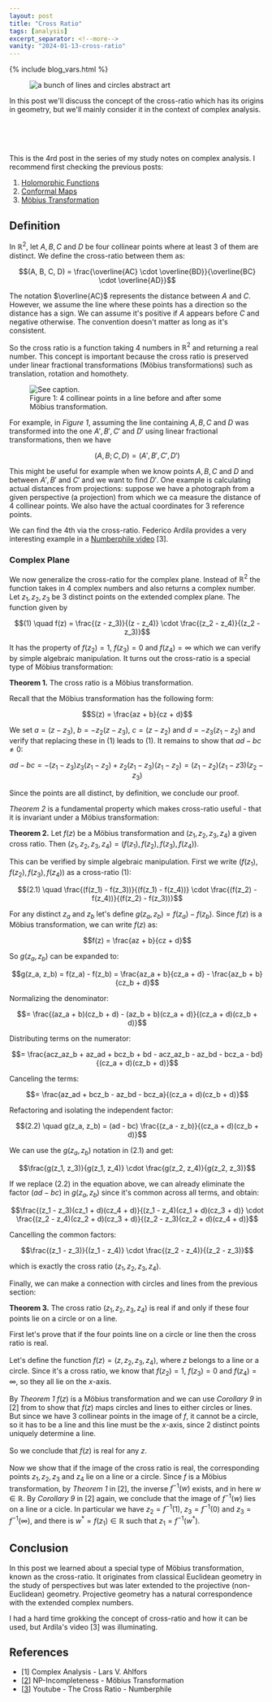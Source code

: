 ```yaml
---
layout: post
title: "Cross Ratio"
tags: [analysis]
excerpt_separator: <!--more-->
vanity: "2024-01-13-cross-ratio"
---
```


{% include blog_vars.html %}

<figure class="image_float_left">
  <img src="{{resources_path}}/thumbnail.png" alt="a bunch of lines and circles abstract art" />
</figure>

In this post we'll discuss the concept of the cross-ratio which has its origins in geometry, but we'll mainly consider it in the context of complex analysis.

<!--more-->

<br /><br /><br />

This is the 4rd post in the series of my study notes on complex analysis. I recommend first checking the previous posts:

1. [Holomorphic Functions]({{blog}}/2023/12/21/holomorphic-functions.html)
2. [Conformal Maps]({{blog}}/2023/12/30/conformal-maps.html)
3. [Möbius Transformation]({{blog}}/2024/01/08/mobius-transformation.html)

## Definition

In $\mathbb{R}^2$, let $A, B, C$ and $D$ be four collinear points where at least 3 of them are distinct. We define the cross-ratio between them as:

$$(A, B, C, D) = \frac{\overline{AC} \cdot \overline{BD}}{\overline{BC} \cdot \overline{AD}}$$

The notation $\overline{AC}$ represents the distance between $A$ and $C$. However, we assume the line where these points has a direction so the distance has a sign. We can assume it's positive if $A$ appears before $C$ and negative otherwise. The convention doesn't matter as long as it's consistent.

So the cross ratio is a function taking 4 numbers in $\mathbb{R}^2$ and returning a real number. This concept is important because the cross ratio is preserved under linear fractional transformations (Möbius transformations) such as translation, rotation and homothety.

<figure class="center_children">
  <img src="{{resources_path}}/collinear.png" alt="See caption." />
  <figcaption>Figure 1: 4 collinear points in a line before and after some Möbius transformation.</figcaption>
</figure>

For example, in *Figure 1*, assuming the line containing $A, B, C$ and $D$ was transformed into the one $A', B', C'$ and $D'$ using linear fractional transformations, then we have

$$(A, B; C, D) = (A', B', C', D')$$

This might be useful for example when we know points $A, B, C$ and $D$ and between $A', B'$ and $C'$ and we want to find $D'$. One example is calculating actual distances from projections: suppose we have a photograph from a given perspective (a projection) from which we ca measure the distance of 4 collinear points. We also have the actual coordinates for 3 reference points.

We can find the 4th via the cross-ratio. Federico Ardila provides a very interesting example in a [Numberphile video](https://www.youtube.com/watch?v=ffvojZONF_A) [3].

### Complex Plane

We now generalize the cross-ratio for the complex plane. Instead of $\mathbb{R}^2$ the function takes in 4 complex numbers and also returns a complex number. Let $z_1, z_2, z_3$ be 3 distinct points on the extended complex plane. The function given by

$$(1) \quad f(z) = \frac{(z - z_3)}{(z - z_4)} \cdot \frac{(z_2 - z_4)}{(z_2 - z_3)}$$

It has the property of $f(z_2) = 1$, $f(z_3) = 0$ and $f(z_4) = \infty$ which we can verify by simple algebraic manipulation. It turns out the cross-ratio is a special type of Möbius transformation:

**Theorem 1.** The cross ratio is a Möbius transformation.

<proof>

Recall that the Möbius transformation has the following form:

$$S(z) = \frac{az + b}{cz + d}$$

We set $a = (z - z_3)$, $b = -z_2(z - z_3)$, $c = (z - z_2)$ and $d = -z_3(z_1 - z_2)$ and verify that replacing these in $(1)$ leads to $(1)$. It remains to show that $ad - bc \ne 0$:

$$ad - bc = -(z_1 - z_3)z_3(z_1 - z_2) + z_2(z_1 - z_3)(z_1 - z_2) = (z_1 - z_2)(z_1 - z3)(z_2 - z_3)$$

Since the points are all distinct, by definition, we conclude our proof.

</proof>

*Theorem 2* is a fundamental property which makes cross-ratio useful - that it is invariant under a Möbius transformation:

**Theorem 2.** Let $f(z)$ be a Möbius transformation and $(z_1, z_2, z_3, z_4)$ a given cross ratio. Then $(z_1, z_2, z_3, z_4) = (f(z_1), f(z_2), f(z_3), f(z_4))$.

<proof>

This can be verified by simple algebraic manipulation. First we write $(f(z_1), f(z_2), f(z_3), f(z_4))$ as a cross-ratio $(1)$:

$$(2.1) \quad \frac{(f(z_1) - f(z_3))}{(f(z_1) - f(z_4))} \cdot \frac{(f(z_2) - f(z_4))}{(f(z_2) - f(z_3))}$$

For any distinct $z_a$ and $z_b$ let's define $g(z_a, z_b) = f(z_a) - f(z_b)$. Since $f(z)$ is a Möbius transformation, we can write $f(z)$ as:

$$f(z) = \frac{az + b}{cz + d}$$

So $g(z_a, z_b)$ can be expanded to:

$$g(z_a, z_b) = f(z_a) - f(z_b) = \frac{az_a + b}{cz_a + d} - \frac{az_b + b}{cz_b + d}$$

Normalizing the denominator:

$$= \frac{(az_a + b)(cz_b + d) - (az_b + b)(cz_a + d)}{(cz_a + d)(cz_b + d)}$$

Distributing terms on the numerator:

$$= \frac{acz_az_b + az_ad + bcz_b + bd - acz_az_b - az_bd - bcz_a - bd}{(cz_a + d)(cz_b + d)}$$

Canceling the terms:

$$= \frac{az_ad + bcz_b - az_bd - bcz_a}{(cz_a + d)(cz_b + d)}$$

Refactoring and isolating the independent factor:

$$(2.2) \quad g(z_a, z_b) = (ad - bc) \frac{(z_a - z_b)}{(cz_a + d)(cz_b + d)}$$

We can use the $g(z_a, z_b)$ notation in (2.1) and get:

$$\frac{g(z_1, z_3)}{g(z_1, z_4)} \cdot \frac{g(z_2, z_4)}{g(z_2, z_3)}$$

If we replace $(2.2)$ in the equation above, we can already eliminate the factor $(ad - bc)$ in $g(z_a, z_b)$ since it's common across all terms, and obtain:

$$\frac{(z_1 - z_3)(cz_1 + d)(cz_4 + d)}{(z_1 - z_4)(cz_1 + d)(cz_3 + d)} \cdot \frac{(z_2 - z_4)(cz_2 + d)(cz_3 + d)}{(z_2 - z_3)(cz_2 + d)(cz_4 + d)}$$

Cancelling the common factors:

$$\frac{(z_1 - z_3)}{(z_1 - z_4)} \cdot \frac{(z_2 - z_4)}{(z_2 - z_3)}$$

which is exactly the cross ratio $(z_1, z_2, z_3, z_4)$.

</proof>

Finally, we can make a connection with circles and lines from the previous section:

**Theorem 3.** The cross ratio $(z_1, z_2, z_3, z_4)$ is real if and only if these four points lie on a circle or on a line.

<proof>

First let's prove that if the four points line on a circle or line then the cross ratio is real.
<br /><br />
Let's define the function $f(z) = (z, z_2, z_3, z_4)$, where $z$ belongs to a line or a circle. Since it's a cross ratio, we know that $f(z_2) = 1$, $f(z_3) = 0$ and $f(z_4) = \infty$, so they all lie on the $x$-axis.
<br /><br />
By <i>Theorem 1</i> $f(z)$ is a Möbius transformation and we can use <i>Corollary 9</i> in [2] from to show that $f(z)$ maps circles and lines to either circles or lines. But since we have 3 collinear points in the image of $f$, it cannot be a circle, so it has to be a line and this line must be the $x$-axis, since 2 distinct points uniquely determine a line.
<br /><br />
So we conclude that $f(z)$ is real for any $z$.
<br /><br />
Now we show that if the image of the cross ratio is real, the corresponding points $z_1, z_2, z_3$ and $z_4$ lie on a line or a circle. Since $f$ is a Möbius transformation, by <i>Theorem 1</i> in [2], the inverse $f^{-1}(w)$ exists, and in here $w \in \mathbb{R}$.
By <i>Corollary 9</i> in [2] again, we conclude that the image of $f^{-1}(w)$ lies on a line or a cicle. In particular we have $z_2 = f^{-1}(1)$, $z_3 = f^{-1}(0)$ and $z_3 = f^{-1}(\infty)$, and there is $w^{*} = f(z_1) \in \mathbb{R}$ such that $z_1 = f^{-1}(w^{*})$.

</proof>


## Conclusion

In this post we learned about a special type of Möbius transformation, known as the cross-ratio. It originates from classical Euclidean geometry in the study of perspectives but was later extended to the projective (non-Euclidean) geometry. Projective geometry has a natural correspondence with the extended complex numbers.

I had a hard time grokking the concept of cross-ratio and how it can be used, but Ardila's video [3] was illuminating.


## References

* [1] Complex Analysis - Lars V. Ahlfors
* [[2](({{blog}}/2024/01/08/mobius-transformation.html))] NP-Incompleteness - Möbius Transformation
* [[3](https://www.youtube.com/watch?v=ffvojZONF_A)] Youtube - The Cross Ratio - Numberphile
